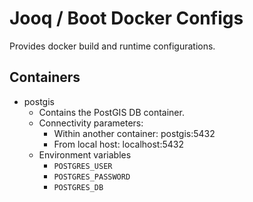 # Jooq / Boot Docker Configs

Provides docker build and runtime configurations.

## Containers
- postgis
    * Contains the PostGIS DB container.
    * Connectivity parameters:
        * Within another container: postgis:5432
        * From local host: localhost:5432
    * Environment variables
        * `POSTGRES_USER`
        * `POSTGRES_PASSWORD`
        * `POSTGRES_DB`
